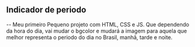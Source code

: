 ## Indicador de periodo

-- Meu primeiro Pequeno projeto com HTML, CSS e JS. Que dependendo da hora do dia, vai mudar o bgcolor e mudará a imagem para aquela que melhor representa o periodo
do dia no Brasil, manhã, tarde e noite.

